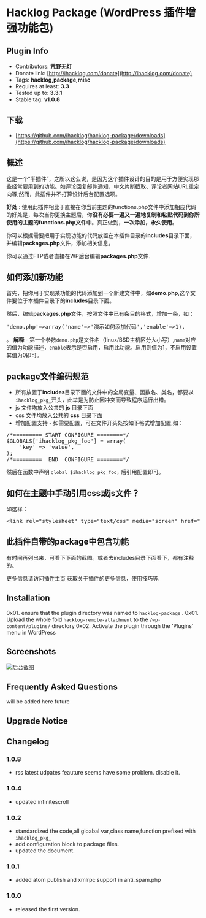 # Hacklog Package (WordPress 插件增强功能包)

## Plugin Info
* Contributors: **荒野无灯**
* Donate link: [http://ihacklog.com/donate](http://ihacklog.com/donate)
* Tags: **hacklog,package,misc**
* Requires at least: **3.3**
* Tested up to: **3.3.1**
* Stable tag: **v1.0.8**

## 下载
* [https://github.com/ihacklog/hacklog-package/downloads](https://github.com/ihacklog/hacklog-package/downloads)

## 概述

这是一个“半插件”，之所以这么说，是因为这个插件设计的目的是用于方便实现那些经常要用到的功能。如评论回复邮件通知、中文片断截取、评论者网站URL重定向等,然而，此插件并不打算设计后台配置选项。


**好处** : 使用此插件相比于直接在你当前主题的functions.php文件中添加相应代码的好处是，每次当你更换主题后，你**没有必要一遍又一遍地复制和粘贴代码到你所使用的主题的functions.php文件中**。真正做到，**一次添加，永久使用**。

你可以根据需要把用于实现功能的代码放置在本插件目录的**includes**目录下面，并编辑**packages.php**文件，添加相关信息。

你可以通过FTP或者直接在WP后台编辑**packages.php**文件.

## 如何添加新功能

首先，把你用于实现某功能的代码添加到一个新建文件中，如**demo.php**,这个文件要位于本插件目录下的**includes**目录下面。

然后，编辑**packages.php**文件，按照文件中已有条目的格式，增加一条，如：
<pre>
'demo.php'=>array('name'=>'演示如何添加代码','enable'=>1),
</pre>
。
**解释** - 第一个参数`demo.php`是文件名（linux/BSD主机区分大小写）,`name`对应的值为功能描述，`enable`表示是否启用，启用此功能。启用则值为1，不启用设置其值为0即可。

## package文件编码规范

* 所有放置于**includes**目录下面的文件中的全局变量、函数名、类名，都要以`ihacklog_pkg_`开头，此举是为防止因冲突而导致程序运行出错。
* js 文件均放入公共的 **js** 目录下面
* css 文件均放入公共的 **css** 目录下面
* 增加配置支持 - 如需要配置，可在文件开头处按如下格式增加配置,如：
<pre>
/*========= START CONFIGURE ========*/
$GLOBALS['ihacklog_pkg_foo'] = array(
	'key' => 'value',
);
/*=========  END  CONFIGURE ========*/
</pre>
然后在函数中声明 `global $ihacklog_pkg_foo;` 后引用配置即可。

## 如何在主题中手动引用css或js文件？

如这样：
<pre>
&lt;link rel="stylesheet" type="text/css" media="screen" href="&lt;?php echo plugins_url('hacklog-package');?&gt;/css/foo.css" /&gt;
</pre>

## 此插件自带的package中包含功能

有时间再列出来，可看下下面的截图。或者去includes目录下面看下，都有注释的。


更多信息请访问[插件主页](http://ihacklog.com/?p=5001 "plugin homepage") 获取关于插件的更多信息，使用技巧等.


## Installation

0x01. ensure that the plugin directory was named to `hacklog-package` .
0x01. Upload the whole fold `hacklog-remote-attachment` to the `/wp-content/plugins/` directory
0x02. Activate the plugin through the 'Plugins' menu in WordPress


## Screenshots

![后台截图](hacklog-package/raw/master/hacklog-package.png "Screenshot")



## Frequently Asked Questions
will be added here future


## Upgrade Notice




## Changelog

### 1.0.8
* rss latest udpates feauture seems have some problem. disable it.

### 1.0.4
* updated infinitescroll

### 1.0.2
* standardized the code,all gloabal var,class name,function prefixed with `ihacklog_pkg_`
* add configuration block to package files.
* updated the document.

### 1.0.1
* added atom publish and xmlrpc support in anti_spam.php

### 1.0.0
* released the first version.











